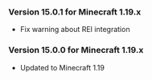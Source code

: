 ### Version 15.0.1 for Minecraft 1.19.x

- Fix warning about REI integration

### Version 15.0.0 for Minecraft 1.19.x

- Updated to Minecraft 1.19